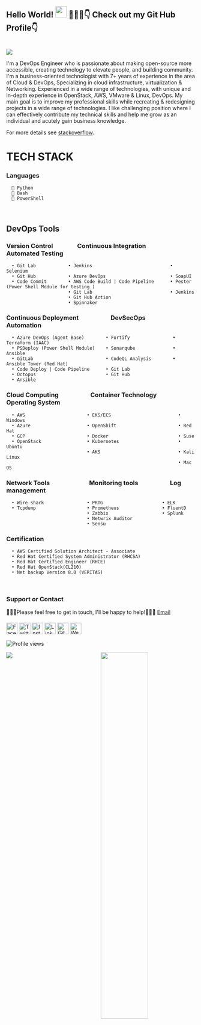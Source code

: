 ## Hello World! <img src="https://raw.githubusercontent.com/nakulbhati/nakulbhati/master/contain/Hi.gif" width="30px"> 💁🏻‍♂️👇 Check out my Git Hub Profile👇</h2>
<br/>
<img src="https://raw.githubusercontent.com/nakulbhati/nakulbhati/master/contain/nakulbhati.png"></h2>
<br/>

I'm a DevOps Engineer who is passionate about making open-source more accessible, creating technology to elevate people, and building community. I'm a business-oriented technologist with 7+ years of experience in the area of Cloud & DevOps, Specializing in cloud infrastructure, virtualization & Networking.
Experienced in a wide range of technologies, with unique and in-depth experience in OpenStack, AWS, VMware & Linux, DevOps.
My main goal is to improve my professional skills while recreating & redesigning projects in a wide range of technologies.
I like challenging position where I can effectively contribute my technical skills and help me grow as an individual and acutely gain business knowledge.


For more details see [stackoverflow](https://stackoverflow.com/story/nakulsinghbhati).

# TECH STACK
  ### Languages
  
      🐍 Python
      🤖 Bash
      🦾 PowerShell
      
<br/>

 ## DevOps Tools
   ### Version Control &emsp; &emsp; &emsp;   Continuous Integration &emsp; &emsp; &emsp; &emsp; Automated Testing 
      • Git Lab            • Jenkins                             • Selenium
      • Git Hub            • Azure DevOps                        • SoapUI
      • Code Commit        • AWS Code Build | Code Pipeline      • Pester (Power Shell Module for testing )
                           • Git Lab                             • Jenkins
                           • Git Hub Action                      
                           • Spinnaker
                                  
     
### Continuous Deployment &emsp; &emsp; &emsp; &emsp; DevSecOps &emsp; &emsp; &emsp; &emsp; Automation
      • Azure DevOps (Agent Base)        • Fortify                • Terraform (IAAC)
      • PSDeploy (Power Shell Module)    • Sonarqube              • Ansible
      • GitLab                           • CodeQL Analysis        • Ansible Tower (Red Hat)
      • Code Deploy | Code Pipeline      • Git Lab
      • Octopus                          • Git Hub
      • Ansible
      
      
### Cloud Computing &emsp; &emsp; &emsp; &emsp;  Container Technology &emsp; &emsp; &emsp; Operating System
      • AWS                       • EKS/ECS                         • Windows
      • Azure                     • OpenShift                       • Red Hat
      • GCP                       • Docker                          • Suse
      • OpenStack                 • Kubernetes                      • Ubuntu
                                  • AKS                             • Kali Linux
                                                                    • Mac OS
                                                                                                                            
                                                                    
### Network Tools &emsp; &emsp; &emsp; &emsp; &emsp; Monitoring tools &emsp; &emsp; &emsp; &emsp; Log management
      • Wire shark                • PRTG                      • ELK
      • Tcpdump                   • Prometheus                • FluentD
                                  • Zabbix                    • Splunk
                                  • Netwrix Auditor
                                  • Sensu
      
      
      
### Certification 
      • AWS Certified Solution Architect - Associate
      • Red Hat Certified System Administrator (RHCSA)
      • Red Hat Certified Engineer (RHCE)
      • Red Hat OpenStack(CL210)
      • Net backup Version 8.0 (VERITAS)

<br/>

### Support or Contact

👨🏻‍💻Please feel free to get in touch, I'll be happy to help!💁🏻‍♂️ [Email](nakul.bhati@yahoo.in)

####

<a href="https://github.com/nakulbhati" target="_blank"><img src="https://raw.githubusercontent.com/nakulbhati/nakulbhati/master/contain/fb.png" alt="Facebook" width="30"></a>
<a href="https://twitter.com/local__tourist" target="_blank"><img src="https://raw.githubusercontent.com/nakulbhati/nakulbhati/master/contain/tw.png" alt="Twitter" width="30"></a>
<a href="https://www.instagram.com/local__tourist/" target="_blank"><img src="https://raw.githubusercontent.com/nakulbhati/nakulbhati/master/contain/ig.png" alt="Instagram" width="30"></a>
<a href="https://www.linkedin.com/in/kunwar-nakul-singh-bhati/" target="_blank"><img src="https://raw.githubusercontent.com/nakulbhati/nakulbhati/master/contain/in.png" alt="LinkedIn" width="30"></a>
<a href="https://github.com/nakulbhati" target="_blank"><img src="https://raw.githubusercontent.com/nakulbhati/nakulbhati/master/contain/git.png" alt="GitHub" width="30"></a>
<a href="https://github.com/nakulbhati" target="_blank"><img src="https://raw.githubusercontent.com/nakulbhati/nakulbhati/master/contain/www.png" alt="Website" width="30"></a>

![Profile views](https://github.com/nakulbhati?v=3)
<p align="left"><img width="50%" src="https://github-readme-stats.vercel.app/api?username=nakulbhati&show_icons=true&theme=monokai&count_private=true" <p align="right"><img src="https://github-readme-stats.vercel.app/api/top-langs/?username=nakulbhati&theme=merko&layout=compact&hide_langs_below=1" /></p>

